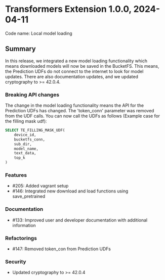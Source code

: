 # Transformers Extension 1.0.0, 2024-04-11

Code name: Local model loading


## Summary

In this release, we integrated a new model loading functionality which means downloaded models will now be saved 
in the BucketFS. This means, the Prediction UDFs do not connect to the internet to look for model updates. 
There are also documentation updates, and we updated cryptography to >= 42.0.4.

### Breaking API changes

The change in the model loading functionality means the API for the Prediction UDFs has changed. 
The 'token_conn' parameter was removed from the UDF calls. You can now call the UDFs 
as follows (Example case for the filling mask udf):

```sql
SELECT TE_FILLING_MASK_UDF(
    device_id,
    bucketfs_conn,
    sub_dir,
    model_name,
    text_data,
    top_k
)
```


### Features

- #205: Added vagrant setup
- #146: Integrated new download and load functions using save_pretrained

### Documentation

- #133: Improved user and developer documentation with additional information

### Refactorings

- #147: Removed token_con from Prediction UDFs

### Security 

 - Updated cryptography to >= 42.0.4

